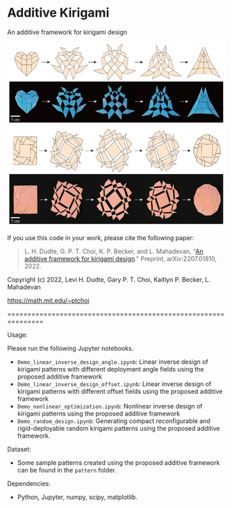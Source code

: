 # Additive Kirigami
An additive framework for kirigami design 

<img src = "https://github.com/garyptchoi/additive-kirigami/blob/main/additive-kirigami.jpg" width="600" height="425" />

If you use this code in your work, please cite the following paper:

> L. H. Dudte, G. P. T. Choi, K. P. Becker, and L. Mahadevan, "[An additive framework for kirigami design](https://arxiv.org/abs/2207.01810)." Preprint, arXiv:2207.01810, 2022.

Copyright (c) 2022, Levi H. Dudte, Gary P. T. Choi, Kaitlyn P. Becker, L. Mahadevan

https://math.mit.edu/~ptchoi

===============================================================

Usage:

Please run the following Jupyter notebooks.
* `Demo_linear_inverse_design_angle.ipynb`: Linear inverse design of kirigami patterns with different deployment angle fields using the proposed additive framework
* `Demo_linear_inverse_design_offset.ipynb`: Linear inverse design of kirigami patterns with different offset fields using the proposed additive framework
* `Demo_nonlinear_optimization.ipynb`: Nonlinear inverse design of kirigami patterns using the proposed additive framework
* `Demo_random_design.ipynb`: Generating compact reconfigurable and rigid-deployable random kirigami patterns using the proposed additive framework.

Dataset:
* Some sample patterns created using the proposed additive framework can be found in the `pattern` folder.

Dependencies:
* Python, Jupyter, numpy, scipy, matplotlib.
